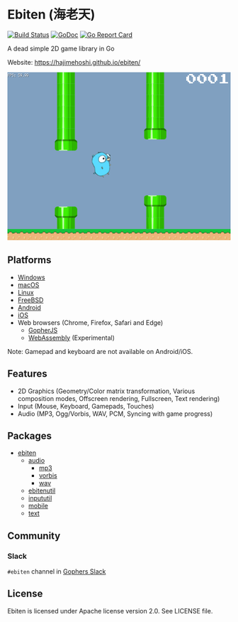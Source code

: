 # Ebiten (海老天)

[![Build Status](https://travis-ci.org/hajimehoshi/ebiten.svg?branch=master)](https://travis-ci.org/hajimehoshi/ebiten)
[![GoDoc](https://godoc.org/github.com/hajimehoshi/ebiten?status.svg)](http://godoc.org/github.com/hajimehoshi/ebiten)
[![Go Report Card](https://goreportcard.com/badge/github.com/hajimehoshi/ebiten)](https://goreportcard.com/report/github.com/hajimehoshi/ebiten)

A dead simple 2D game library in Go

Website: https://hajimehoshi.github.io/ebiten/

[![Flappy Example](docs/images/examples/flappy.png)](https://hajimehoshi.github.io/ebiten/examples/flappy.html)

## Platforms

* [Windows](https://github.com/hajimehoshi/ebiten/wiki/Windows)
* [macOS](https://github.com/hajimehoshi/ebiten/wiki/macOS)
* [Linux](https://github.com/hajimehoshi/ebiten/wiki/Linux)
* [FreeBSD](https://github.com/hajimehoshi/ebiten/wiki/FreeBSD)
* [Android](https://github.com/hajimehoshi/ebiten/wiki/Android)
* [iOS](https://github.com/hajimehoshi/ebiten/wiki/iOS)
* Web browsers (Chrome, Firefox, Safari and Edge)
  * [GopherJS](https://github.com/hajimehoshi/ebiten/wiki/GopherJS)
  * [WebAssembly](https://github.com/hajimehoshi/ebiten/wiki/WebAssembly) (Experimental)

Note: Gamepad and keyboard are not available on Android/iOS.

## Features

* 2D Graphics (Geometry/Color matrix transformation, Various composition modes, Offscreen rendering, Fullscreen, Text rendering)
* Input (Mouse, Keyboard, Gamepads, Touches)
* Audio (MP3, Ogg/Vorbis, WAV, PCM, Syncing with game progress)

## Packages

* [ebiten](https://godoc.org/github.com/hajimehoshi/ebiten)
  * [audio](https://godoc.org/github.com/hajimehoshi/ebiten/audio)
    * [mp3](https://godoc.org/github.com/hajimehoshi/ebiten/audio/mp3)
    * [vorbis](https://godoc.org/github.com/hajimehoshi/ebiten/audio/vorbis)
    * [wav](https://godoc.org/github.com/hajimehoshi/ebiten/audio/wav)
  * [ebitenutil](https://godoc.org/github.com/hajimehoshi/ebiten/ebitenutil)
  * [inpututil](https://godoc.org/github.com/hajimehoshi/ebiten/inpututil)
  * [mobile](https://godoc.org/github.com/hajimehoshi/ebiten/mobile)
  * [text](https://godoc.org/github.com/hajimehoshi/ebiten/text)

## Community

### Slack

`#ebiten` channel in [Gophers Slack](https://blog.gopheracademy.com/gophers-slack-community/)

## License

Ebiten is licensed under Apache license version 2.0. See LICENSE file.
